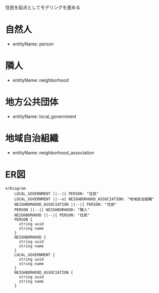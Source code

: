 住民を起点としてモデリングを進める


# 自然人
- entityName: person

# 隣人
- entityName: neighborhood

# 地方公共団体
- entityName: local_government

# 地域自治組織
- entityName: neighborhood_association


# ER図

```mermaid
erDiagram
    LOCAL_GOVERNMENT ||--|{ PERSON: "住民"
    LOCAL_GOVERNMENT ||--o{ NEIGHBORHOOD_ASSOCIATION: "地域自治組織"
    NEIGHBORHOOD_ASSOCIATION ||--|{ PERSON: "住民"
    PERSON ||--|{ NEIGHBORHOOD: "隣人"
    NEIGHBORHOOD ||--|{ PERSON: "住民"
    PERSON {
      string uuid
      string name
    }
    NEIGHBORHOOD {
      string uuid
      string name 
    }
    LOCAL_GOVERNMENT {
      string uuid
      string name
    }
    NEIGHBORHOOD_ASSOCIATION {
      string uuid
      string name
    }
```